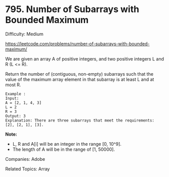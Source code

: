 # 795. Number of Subarrays with Bounded Maximum

Difficulty: Medium

https://leetcode.com/problems/number-of-subarrays-with-bounded-maximum/

We are given an array A of positive integers, and two positive integers L and R (L <= R).

Return the number of (contiguous, non-empty) subarrays such that the value of the maximum array element in that subarray is at least L and at most R.
```
Example :
Input: 
A = [2, 1, 4, 3]
L = 2
R = 3
Output: 3
Explanation: There are three subarrays that meet the requirements: [2], [2, 1], [3].
```
**Note:**

* L, R  and A[i] will be an integer in the range [0, 10^9].
* The length of A will be in the range of [1, 50000].

Companies: Adobe

Related Topics: Array
